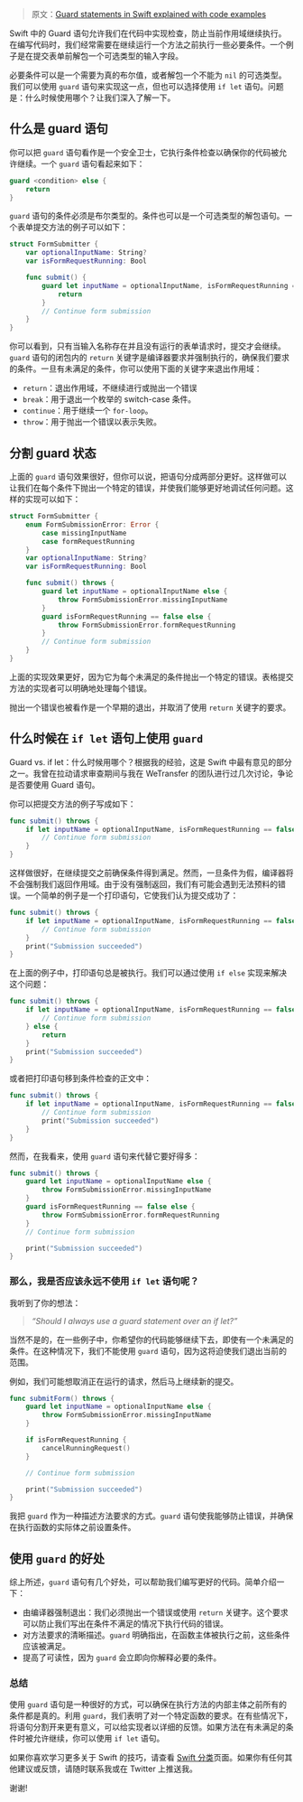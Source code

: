 > 原文：[Guard statements in Swift explained with code examples](https://www.avanderlee.com/swift/guard-statements/)



Swift 中的 Guard 语句允许我们在代码中实现检查，防止当前作用域继续执行。在编写代码时，我们经常需要在继续运行一个方法之前执行一些必要条件。一个例子是在提交表单前解包一个可选类型的输入字段。

必要条件可以是一个需要为真的布尔值，或者解包一个不能为 `nil` 的可选类型。我们可以使用 `guard` 语句来实现这一点，但也可以选择使用 `if let` 语句。问题是：什么时候使用哪个？让我们深入了解一下。



## 什么是 guard 语句

你可以把 `guard` 语句看作是一个安全卫士，它执行条件检查以确保你的代码被允许继续。一个 `guard` 语句看起来如下：

```swift
guard <condition> else {
    return
}
```

`guard` 语句的条件必须是布尔类型的。条件也可以是一个可选类型的解包语句。一个表单提交方法的例子可以如下：

```swift
struct FormSubmitter {
    var optionalInputName: String?
    var isFormRequestRunning: Bool

    func submit() {
        guard let inputName = optionalInputName, isFormRequestRunning == false else {
            return
        }
        // Continue form submission
    }
}
```

你可以看到，只有当输入名称存在并且没有运行的表单请求时，提交才会继续。`guard` 语句的闭包内的 `return` 关键字是编译器要求并强制执行的，确保我们要求的条件。一旦有未满足的条件，你可以使用下面的关键字来退出作用域：

* `return`：退出作用域，不继续进行或抛出一个错误
* `break`：用于退出一个枚举的 switch-case 条件。
* `continue`：用于继续一个 `for-loop`。
* `throw`：用于抛出一个错误以表示失败。



## 分割 guard 状态

上面的 `guard` 语句效果很好，但你可以说，把语句分成两部分更好。这样做可以让我们在每个条件下抛出一个特定的错误，并使我们能够更好地调试任何问题。这样的实现可以如下：

```swift
struct FormSubmitter {
    enum FormSubmissionError: Error {
        case missingInputName
        case formRequestRunning
    }
    var optionalInputName: String?
    var isFormRequestRunning: Bool

    func submit() throws {
        guard let inputName = optionalInputName else {
            throw FormSubmissionError.missingInputName
        }
        guard isFormRequestRunning == false else {
            throw FormSubmissionError.formRequestRunning
        }
        // Continue form submission
    }
}
```

上面的实现效果更好，因为它为每个未满足的条件抛出一个特定的错误。表格提交方法的实现者可以明确地处理每个错误。

抛出一个错误也被看作是一个早期的退出，并取消了使用 `return` 关键字的要求。



## 什么时候在 `if let` 语句上使用 `guard`

Guard vs. if let：什么时候用哪个？根据我的经验，这是 Swift 中最有意见的部分之一。我曾在拉动请求审查期间与我在 WeTransfer 的团队进行过几次讨论，争论是否要使用 Guard 语句。

你可以把提交方法的例子写成如下：

```swift
func submit() throws {
    if let inputName = optionalInputName, isFormRequestRunning == false {
        // Continue form submission
    }
}
```

这样做很好，在继续提交之前确保条件得到满足。然而，一旦条件为假，编译器将不会强制我们返回作用域。由于没有强制返回，我们有可能会遇到无法预料的错误。一个简单的例子是一个打印语句，它使我们认为提交成功了：

```swift
func submit() throws {
    if let inputName = optionalInputName, isFormRequestRunning == false {
        // Continue form submission
    }
    print("Submission succeeded")
}
```

在上面的例子中，打印语句总是被执行。我们可以通过使用 `if else` 实现来解决这个问题：

```swift
func submit() throws {
    if let inputName = optionalInputName, isFormRequestRunning == false {
        // Continue form submission
    } else {
        return
    }
    print("Submission succeeded")
}
```

或者把打印语句移到条件检查的正文中：

```swift
func submit() throws {
    if let inputName = optionalInputName, isFormRequestRunning == false {
        // Continue form submission
        print("Submission succeeded")
    }
}
```

然而，在我看来，使用 `guard` 语句来代替它要好得多：

```swift
func submit() throws {
    guard let inputName = optionalInputName else {
        throw FormSubmissionError.missingInputName
    }
    guard isFormRequestRunning == false else {
        throw FormSubmissionError.formRequestRunning
    }
    // Continue form submission

    print("Submission succeeded")
}
```

### 那么，我是否应该永远不使用 `if let` 语句呢？

我听到了你的想法：

> *“Should I always use a guard statement over an if let?”*

当然不是的，在一些例子中，你希望你的代码能够继续下去，即使有一个未满足的条件。在这种情况下，我们不能使用 `guard` 语句，因为这将迫使我们退出当前的范围。

例如，我们可能想取消正在运行的请求，然后马上继续新的提交。

```swift
func submitForm() throws {
    guard let inputName = optionalInputName else {
        throw FormSubmissionError.missingInputName
    }

    if isFormRequestRunning {
        cancelRunningRequest()
    }

    // Continue form submission

    print("Submission succeeded")
}
```

我把 `guard` 作为一种描述方法要求的方式。`guard` 语句使我能够防止错误，并确保在执行函数的实际体之前设置条件。



## 使用 `guard` 的好处

综上所述，`guard` 语句有几个好处，可以帮助我们编写更好的代码。简单介绍一下：

* 由编译器强制退出：我们必须抛出一个错误或使用 `return` 关键字。这个要求可以防止我们写出在条件不满足的情况下执行代码的错误。
* 对方法要求的清晰描述。`guard` 明确指出，在函数主体被执行之前，这些条件应该被满足。
* 提高了可读性，因为 `guard` 会立即向你解释必要的条件。



### 总结

使用 `guard` 语句是一种很好的方式，可以确保在执行方法的内部主体之前所有的条件都是真的。利用 `guard`，我们表明了对一个特定函数的要求。在有些情况下，将语句分割开来更有意义，可以给实现者以详细的反馈。如果方法在有未满足的条件时被允许继续，你可以使用 `if let` 语句。

如果你喜欢学习更多关于 Swift 的技巧，请查看 [Swift 分类](https://www.avanderlee.com/category/swift/)页面。如果你有任何其他建议或反馈，请随时联系我或在 Twitter 上推送我。

谢谢!












































